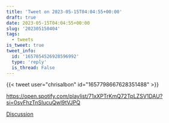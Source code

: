 ```yaml
---
title: 'Tweet on 2023-05-15T04:04:55+00:00'
draft: true
date: 2023-05-15T04:04:55+00:00
slug: '202305150404'
tags:
  - tweets
is_tweet: true
tweet_info:
  id: '1657854526928596992'
  type: 'reply'
  is_thread: False
---
```




{{< tweet user="chrisalbon" id="1657798667628351488" >}}

<https://open.spotify.com/playlist/71xXPTrKmQ72TpLZSV1DAU?si=0svFhzTnSIucuQwl9tVJPQ>

[Discussion](https://x.com/sytelus/status/1657854526928596992)
